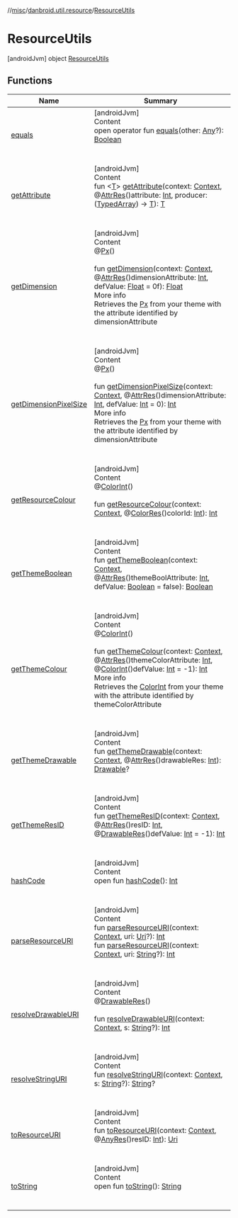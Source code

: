 //[misc](../../index.md)/[danbroid.util.resource](../index.md)/[ResourceUtils](index.md)



# ResourceUtils  
 [androidJvm] object [ResourceUtils](index.md)   


## Functions  
  
|  Name|  Summary| 
|---|---|
| <a name="kotlin/Any/equals/#kotlin.Any?/PointingToDeclaration/"></a>[equals](index.md#%5Bkotlin%2FAny%2Fequals%2F%23kotlin.Any%3F%2FPointingToDeclaration%2F%5D%2FFunctions%2F1288492593)| <a name="kotlin/Any/equals/#kotlin.Any?/PointingToDeclaration/"></a>[androidJvm]  <br>Content  <br>open operator fun [equals](index.md#%5Bkotlin%2FAny%2Fequals%2F%23kotlin.Any%3F%2FPointingToDeclaration%2F%5D%2FFunctions%2F1288492593)(other: [Any](https://kotlinlang.org/api/latest/jvm/stdlib/kotlin/-any/index.html)?): [Boolean](https://kotlinlang.org/api/latest/jvm/stdlib/kotlin/-boolean/index.html)  <br><br><br>
| <a name="danbroid.util.resource/ResourceUtils/getAttribute/#android.content.Context#kotlin.Int#kotlin.Function1[android.content.res.TypedArray,TypeParam(bounds=[kotlin.Any?])]/PointingToDeclaration/"></a>[getAttribute](get-attribute.md)| <a name="danbroid.util.resource/ResourceUtils/getAttribute/#android.content.Context#kotlin.Int#kotlin.Function1[android.content.res.TypedArray,TypeParam(bounds=[kotlin.Any?])]/PointingToDeclaration/"></a>[androidJvm]  <br>Content  <br>fun <[T](get-attribute.md)> [getAttribute](get-attribute.md)(context: [Context](https://developer.android.com/reference/kotlin/android/content/Context.html), @[AttrRes](https://developer.android.com/reference/kotlin/androidx/annotation/AttrRes.html)()attribute: [Int](https://kotlinlang.org/api/latest/jvm/stdlib/kotlin/-int/index.html), producer: ([TypedArray](https://developer.android.com/reference/kotlin/android/content/res/TypedArray.html)) -> [T](get-attribute.md)): [T](get-attribute.md)  <br><br><br>
| <a name="danbroid.util.resource/ResourceUtils/getDimension/#android.content.Context#kotlin.Int#kotlin.Float/PointingToDeclaration/"></a>[getDimension](get-dimension.md)| <a name="danbroid.util.resource/ResourceUtils/getDimension/#android.content.Context#kotlin.Int#kotlin.Float/PointingToDeclaration/"></a>[androidJvm]  <br>Content  <br>@[Px](https://developer.android.com/reference/kotlin/androidx/annotation/Px.html)()  <br>  <br>fun [getDimension](get-dimension.md)(context: [Context](https://developer.android.com/reference/kotlin/android/content/Context.html), @[AttrRes](https://developer.android.com/reference/kotlin/androidx/annotation/AttrRes.html)()dimensionAttribute: [Int](https://kotlinlang.org/api/latest/jvm/stdlib/kotlin/-int/index.html), defValue: [Float](https://kotlinlang.org/api/latest/jvm/stdlib/kotlin/-float/index.html) = 0f): [Float](https://kotlinlang.org/api/latest/jvm/stdlib/kotlin/-float/index.html)  <br>More info  <br>Retrieves the [Px](https://developer.android.com/reference/kotlin/androidx/annotation/Px.html) from your theme with the attribute identified by dimensionAttribute  <br><br><br>
| <a name="danbroid.util.resource/ResourceUtils/getDimensionPixelSize/#android.content.Context#kotlin.Int#kotlin.Int/PointingToDeclaration/"></a>[getDimensionPixelSize](get-dimension-pixel-size.md)| <a name="danbroid.util.resource/ResourceUtils/getDimensionPixelSize/#android.content.Context#kotlin.Int#kotlin.Int/PointingToDeclaration/"></a>[androidJvm]  <br>Content  <br>@[Px](https://developer.android.com/reference/kotlin/androidx/annotation/Px.html)()  <br>  <br>fun [getDimensionPixelSize](get-dimension-pixel-size.md)(context: [Context](https://developer.android.com/reference/kotlin/android/content/Context.html), @[AttrRes](https://developer.android.com/reference/kotlin/androidx/annotation/AttrRes.html)()dimensionAttribute: [Int](https://kotlinlang.org/api/latest/jvm/stdlib/kotlin/-int/index.html), defValue: [Int](https://kotlinlang.org/api/latest/jvm/stdlib/kotlin/-int/index.html) = 0): [Int](https://kotlinlang.org/api/latest/jvm/stdlib/kotlin/-int/index.html)  <br>More info  <br>Retrieves the [Px](https://developer.android.com/reference/kotlin/androidx/annotation/Px.html) from your theme with the attribute identified by dimensionAttribute  <br><br><br>
| <a name="danbroid.util.resource/ResourceUtils/getResourceColour/#android.content.Context#kotlin.Int/PointingToDeclaration/"></a>[getResourceColour](get-resource-colour.md)| <a name="danbroid.util.resource/ResourceUtils/getResourceColour/#android.content.Context#kotlin.Int/PointingToDeclaration/"></a>[androidJvm]  <br>Content  <br>@[ColorInt](https://developer.android.com/reference/kotlin/androidx/annotation/ColorInt.html)()  <br>  <br>fun [getResourceColour](get-resource-colour.md)(context: [Context](https://developer.android.com/reference/kotlin/android/content/Context.html), @[ColorRes](https://developer.android.com/reference/kotlin/androidx/annotation/ColorRes.html)()colorId: [Int](https://kotlinlang.org/api/latest/jvm/stdlib/kotlin/-int/index.html)): [Int](https://kotlinlang.org/api/latest/jvm/stdlib/kotlin/-int/index.html)  <br><br><br>
| <a name="danbroid.util.resource/ResourceUtils/getThemeBoolean/#android.content.Context#kotlin.Int#kotlin.Boolean/PointingToDeclaration/"></a>[getThemeBoolean](get-theme-boolean.md)| <a name="danbroid.util.resource/ResourceUtils/getThemeBoolean/#android.content.Context#kotlin.Int#kotlin.Boolean/PointingToDeclaration/"></a>[androidJvm]  <br>Content  <br>fun [getThemeBoolean](get-theme-boolean.md)(context: [Context](https://developer.android.com/reference/kotlin/android/content/Context.html), @[AttrRes](https://developer.android.com/reference/kotlin/androidx/annotation/AttrRes.html)()themeBoolAttribute: [Int](https://kotlinlang.org/api/latest/jvm/stdlib/kotlin/-int/index.html), defValue: [Boolean](https://kotlinlang.org/api/latest/jvm/stdlib/kotlin/-boolean/index.html) = false): [Boolean](https://kotlinlang.org/api/latest/jvm/stdlib/kotlin/-boolean/index.html)  <br><br><br>
| <a name="danbroid.util.resource/ResourceUtils/getThemeColour/#android.content.Context#kotlin.Int#kotlin.Int/PointingToDeclaration/"></a>[getThemeColour](get-theme-colour.md)| <a name="danbroid.util.resource/ResourceUtils/getThemeColour/#android.content.Context#kotlin.Int#kotlin.Int/PointingToDeclaration/"></a>[androidJvm]  <br>Content  <br>@[ColorInt](https://developer.android.com/reference/kotlin/androidx/annotation/ColorInt.html)()  <br>  <br>fun [getThemeColour](get-theme-colour.md)(context: [Context](https://developer.android.com/reference/kotlin/android/content/Context.html), @[AttrRes](https://developer.android.com/reference/kotlin/androidx/annotation/AttrRes.html)()themeColorAttribute: [Int](https://kotlinlang.org/api/latest/jvm/stdlib/kotlin/-int/index.html), @[ColorInt](https://developer.android.com/reference/kotlin/androidx/annotation/ColorInt.html)()defValue: [Int](https://kotlinlang.org/api/latest/jvm/stdlib/kotlin/-int/index.html) = -1): [Int](https://kotlinlang.org/api/latest/jvm/stdlib/kotlin/-int/index.html)  <br>More info  <br>Retrieves the [ColorInt](https://developer.android.com/reference/kotlin/androidx/annotation/ColorInt.html) from your theme with the attribute identified by themeColorAttribute  <br><br><br>
| <a name="danbroid.util.resource/ResourceUtils/getThemeDrawable/#android.content.Context#kotlin.Int/PointingToDeclaration/"></a>[getThemeDrawable](get-theme-drawable.md)| <a name="danbroid.util.resource/ResourceUtils/getThemeDrawable/#android.content.Context#kotlin.Int/PointingToDeclaration/"></a>[androidJvm]  <br>Content  <br>fun [getThemeDrawable](get-theme-drawable.md)(context: [Context](https://developer.android.com/reference/kotlin/android/content/Context.html), @[AttrRes](https://developer.android.com/reference/kotlin/androidx/annotation/AttrRes.html)()drawableRes: [Int](https://kotlinlang.org/api/latest/jvm/stdlib/kotlin/-int/index.html)): [Drawable](https://developer.android.com/reference/kotlin/android/graphics/drawable/Drawable.html)?  <br><br><br>
| <a name="danbroid.util.resource/ResourceUtils/getThemeResID/#android.content.Context#kotlin.Int#kotlin.Int/PointingToDeclaration/"></a>[getThemeResID](get-theme-res-i-d.md)| <a name="danbroid.util.resource/ResourceUtils/getThemeResID/#android.content.Context#kotlin.Int#kotlin.Int/PointingToDeclaration/"></a>[androidJvm]  <br>Content  <br>fun [getThemeResID](get-theme-res-i-d.md)(context: [Context](https://developer.android.com/reference/kotlin/android/content/Context.html), @[AttrRes](https://developer.android.com/reference/kotlin/androidx/annotation/AttrRes.html)()resID: [Int](https://kotlinlang.org/api/latest/jvm/stdlib/kotlin/-int/index.html), @[DrawableRes](https://developer.android.com/reference/kotlin/androidx/annotation/DrawableRes.html)()defValue: [Int](https://kotlinlang.org/api/latest/jvm/stdlib/kotlin/-int/index.html) = -1): [Int](https://kotlinlang.org/api/latest/jvm/stdlib/kotlin/-int/index.html)  <br><br><br>
| <a name="kotlin/Any/hashCode/#/PointingToDeclaration/"></a>[hashCode](index.md#%5Bkotlin%2FAny%2FhashCode%2F%23%2FPointingToDeclaration%2F%5D%2FFunctions%2F1288492593)| <a name="kotlin/Any/hashCode/#/PointingToDeclaration/"></a>[androidJvm]  <br>Content  <br>open fun [hashCode](index.md#%5Bkotlin%2FAny%2FhashCode%2F%23%2FPointingToDeclaration%2F%5D%2FFunctions%2F1288492593)(): [Int](https://kotlinlang.org/api/latest/jvm/stdlib/kotlin/-int/index.html)  <br><br><br>
| <a name="danbroid.util.resource/ResourceUtils/parseResourceURI/#android.content.Context#android.net.Uri?/PointingToDeclaration/"></a>[parseResourceURI](parse-resource-u-r-i.md)| <a name="danbroid.util.resource/ResourceUtils/parseResourceURI/#android.content.Context#android.net.Uri?/PointingToDeclaration/"></a>[androidJvm]  <br>Content  <br>fun [parseResourceURI](parse-resource-u-r-i.md)(context: [Context](https://developer.android.com/reference/kotlin/android/content/Context.html), uri: [Uri](https://developer.android.com/reference/kotlin/android/net/Uri.html)?): [Int](https://kotlinlang.org/api/latest/jvm/stdlib/kotlin/-int/index.html)  <br>fun [parseResourceURI](parse-resource-u-r-i.md)(context: [Context](https://developer.android.com/reference/kotlin/android/content/Context.html), uri: [String](https://kotlinlang.org/api/latest/jvm/stdlib/kotlin/-string/index.html)?): [Int](https://kotlinlang.org/api/latest/jvm/stdlib/kotlin/-int/index.html)  <br><br><br>
| <a name="danbroid.util.resource/ResourceUtils/resolveDrawableURI/#android.content.Context#kotlin.String?/PointingToDeclaration/"></a>[resolveDrawableURI](resolve-drawable-u-r-i.md)| <a name="danbroid.util.resource/ResourceUtils/resolveDrawableURI/#android.content.Context#kotlin.String?/PointingToDeclaration/"></a>[androidJvm]  <br>Content  <br>@[DrawableRes](https://developer.android.com/reference/kotlin/androidx/annotation/DrawableRes.html)()  <br>  <br>fun [resolveDrawableURI](resolve-drawable-u-r-i.md)(context: [Context](https://developer.android.com/reference/kotlin/android/content/Context.html), s: [String](https://kotlinlang.org/api/latest/jvm/stdlib/kotlin/-string/index.html)?): [Int](https://kotlinlang.org/api/latest/jvm/stdlib/kotlin/-int/index.html)  <br><br><br>
| <a name="danbroid.util.resource/ResourceUtils/resolveStringURI/#android.content.Context#kotlin.String?/PointingToDeclaration/"></a>[resolveStringURI](resolve-string-u-r-i.md)| <a name="danbroid.util.resource/ResourceUtils/resolveStringURI/#android.content.Context#kotlin.String?/PointingToDeclaration/"></a>[androidJvm]  <br>Content  <br>fun [resolveStringURI](resolve-string-u-r-i.md)(context: [Context](https://developer.android.com/reference/kotlin/android/content/Context.html), s: [String](https://kotlinlang.org/api/latest/jvm/stdlib/kotlin/-string/index.html)?): [String](https://kotlinlang.org/api/latest/jvm/stdlib/kotlin/-string/index.html)?  <br><br><br>
| <a name="danbroid.util.resource/ResourceUtils/toResourceURI/#android.content.Context#kotlin.Int/PointingToDeclaration/"></a>[toResourceURI](to-resource-u-r-i.md)| <a name="danbroid.util.resource/ResourceUtils/toResourceURI/#android.content.Context#kotlin.Int/PointingToDeclaration/"></a>[androidJvm]  <br>Content  <br>fun [toResourceURI](to-resource-u-r-i.md)(context: [Context](https://developer.android.com/reference/kotlin/android/content/Context.html), @[AnyRes](https://developer.android.com/reference/kotlin/androidx/annotation/AnyRes.html)()resID: [Int](https://kotlinlang.org/api/latest/jvm/stdlib/kotlin/-int/index.html)): [Uri](https://developer.android.com/reference/kotlin/android/net/Uri.html)  <br><br><br>
| <a name="kotlin/Any/toString/#/PointingToDeclaration/"></a>[toString](index.md#%5Bkotlin%2FAny%2FtoString%2F%23%2FPointingToDeclaration%2F%5D%2FFunctions%2F1288492593)| <a name="kotlin/Any/toString/#/PointingToDeclaration/"></a>[androidJvm]  <br>Content  <br>open fun [toString](index.md#%5Bkotlin%2FAny%2FtoString%2F%23%2FPointingToDeclaration%2F%5D%2FFunctions%2F1288492593)(): [String](https://kotlinlang.org/api/latest/jvm/stdlib/kotlin/-string/index.html)  <br><br><br>

